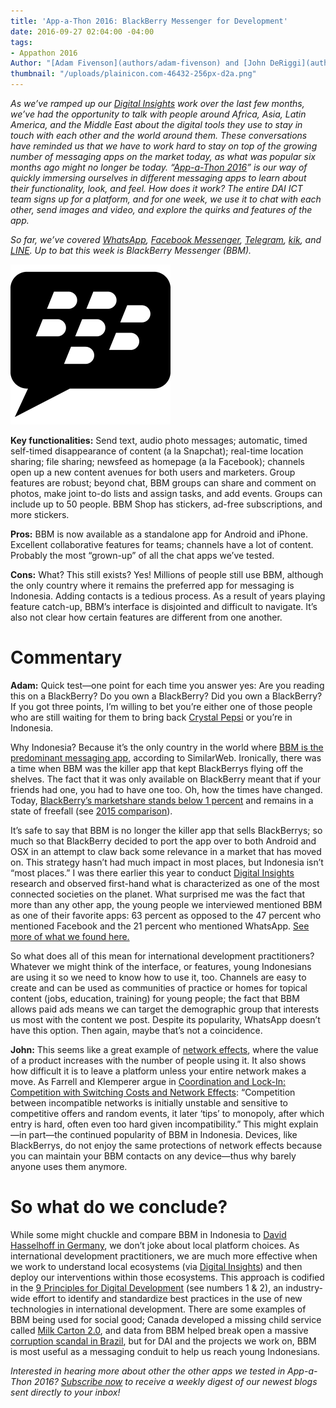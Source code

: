 ```yaml
---
title: 'App-a-Thon 2016: BlackBerry Messenger for Development'
date: 2016-09-27 02:04:00 -04:00
tags:
- Appathon 2016
Author: "[Adam Fivenson](authors/adam-fivenson) and [John DeRiggi](authors/john-deriggi)"
thumbnail: "/uploads/plainicon.com-46432-256px-d2a.png"
---
```


*As we’ve ramped up our [Digital Insights](http://dai-global-digital.com/tags/?tag=digital-insights) work over the last few months, we’ve had the opportunity to talk with people around Africa, Asia, Latin America, and  the Middle East about the digital tools they use to stay in touch with each other and the world around them. These conversations have reminded us that we have to work hard to stay on top of the growing number of messaging apps on the market today, as what was popular six months ago might no longer be today. “[App-a-Thon 2016](http://dai-global-digital.com/tags/?tag=appathon-2016)” is our way of quickly immersing ourselves in different messaging apps to learn about their functionality, look, and feel. How does it work? The entire DAI ICT team signs up for a platform, and for one week, we use it to chat with each other, send images and video, and explore the quirks and features of the app.*

*So far, we’ve covered [WhatsApp](http://dai-global-digital.com/whatsapp-appathon-2016.html), [Facebook Messenger](http://dai-global-digital.com/facebook-messenger.html), [Telegram](http://dai-global-digital.com/app-a-thon-2016-telegram-for-development.html), [kik](http://dai-global-digital.com/appathon-2016-kik-for-development.html), and [LINE](http://dai-global-digital.com/app-a-thon-2016-line-for-development.html). Up to bat this week is BlackBerry Messenger (BBM).*

<!--more-->

![plainicon.com-46432-256px-d2a.png](/uploads/plainicon.com-46432-256px-d2a.png)


**Key functionalities:** Send text, audio photo messages; automatic, timed self-timed disappearance of content (a la Snapchat); real-time location sharing; file sharing; newsfeed as homepage (a la Facebook); channels open up a new content avenues for both users and marketers. Group features are robust; beyond chat, BBM groups can share and comment on photos, make joint to-do lists and assign tasks, and add events. Groups can include up to 50 people. BBM Shop has stickers, ad-free subscriptions, and more stickers.

**Pros:** BBM is now available as a standalone app for Android and iPhone. Excellent collaborative features for teams; channels have a lot of content. Probably the most “grown-up” of all the chat apps we’ve tested.

**Cons:** What? This still exists? Yes! Millions of people still use BBM, although the only country where it remains the preferred app for messaging is Indonesia. Adding contacts is a tedious process. As a result of years playing feature catch-up, BBM’s interface is disjointed and difficult to navigate. It’s also not clear how certain features are different from one another.

# **Commentary**

**Adam:** Quick test—one point for each time you answer yes: Are you reading this on a BlackBerry? Do you own a BlackBerry? Did you own a BlackBerry? If you got three points, I’m willing to bet you’re either one of those people who are still waiting for them to bring back [Crystal Pepsi](https://www.youtube.com/watch?v=KPvyq_KmXhc) or you’re in Indonesia.

Why Indonesia? Because it’s the only country in the world where [BBM is the predominant messaging app](https://www.similarweb.com/blog/worldwide-messaging-apps), according to SimilarWeb. Ironically, there was a time when BBM was the killer app that kept BlackBerrys flying off the shelves. The fact that it was only available on BlackBerry meant that if your friends had one, you had to have one too. Oh, how the times have changed. Today, [BlackBerry’s marketshare stands below 1 percent](http://bgr.com/2016/05/23/smartphone-market-share-q1-2016/) and remains in a state of freefall (see [2015 comparison](http://bgr.com/2016/05/23/smartphone-market-share-q1-2016/)).

It’s safe to say that BBM is no longer the killer app that sells BlackBerrys; so much so that BlackBerry decided to port the app over to both Android and OSX in an attempt to claw back some relevance in a market that has moved on. This strategy hasn’t had much impact in most places, but Indonesia isn’t “most places.” I was there earlier this year to conduct [Digital Insights](http://dai-global-digital.com/where-whatsapp-is-just-another-bbm-clone-digital-insights-indonesia.html) research and observed first-hand what is characterized as one of the most connected societies on the planet. What surprised me was the fact that more than any other app, the young people we interviewed mentioned BBM as one of their favorite apps: 63 percent as opposed to the 47 percent who mentioned Facebook and the 21 percent who mentioned WhatsApp. [See more of what we found here.](http://dai-global-digital.com/where-whatsapp-is-just-another-bbm-clone-digital-insights-indonesia.html)

So what does all of this mean for international development practitioners? Whatever we might think of the interface, or features, young Indonesians are using it so we need to know how to use it, too. Channels are easy to create and can be used as communities of practice or homes for topical content (jobs, education, training) for young people; the fact that BBM allows paid ads means we can target the demographic group that interests us most with the content we post. Despite its popularity, WhatsApp doesn’t have this option. Then again, maybe that’s not a coincidence.

**John:** This seems like a great example of [network effects](https://en.wikipedia.org/wiki/Network_effect), where the value of a product increases with the number of people using it. It also shows how difficult it is to leave a platform unless your entire network makes a move. As Farrell and Klemperer argue in [Coordination and Lock-In: Competition with Switching Costs and Network Effects](http://www.sciencedirect.com/science/article/pii/S1573448X06030317): “Competition between incompatible networks is initially unstable and sensitive to competitive offers and random events, it later ‘tips’ to monopoly, after which entry is hard, often even too hard given incompatibility.” This might explain—in part—the continued popularity of BBM in Indonesia. Devices, like BlackBerrys, do not enjoy the same protections of network effects because you can maintain your BBM contacts on any device—thus why barely anyone uses them anymore.

# **So what do we conclude?**

While some might chuckle and compare BBM in Indonesia to [David Hasselhoff in Germany](https://www.buzzfeed.com/philippjahner/hoff-all-hoff-and-nothing-but-the-hoff?utm_term=.jvowWMnEG#.olg9vJ8xY), we don’t joke about local platform choices. As international development practitioners, we are much more effective when we work to understand local ecosystems (via [Digital Insights](http://dai-global-digital.com/tags/?tag=digital-insights)) and then deploy our interventions within those ecosystems. This approach is codified in the [9 Principles for Digital Development](http://digitalprinciples.org/) (see numbers 1 & 2), an industry-wide effort to identify and standardize best practices in the use of new technologies in international development. There are some examples of BBM being used for social good; Canada developed a missing child service called [Milk Carton 2.0](https://www.youtube.com/watch?v=b7C7pV423Zc), and data from BBM helped break open a massive [corruption scandal in Brazil](http://www.digitaltrends.com/mobile/bbm-helps-uncover-brazilian-corruption-scandal/), but for DAI and the projects we work on, BBM is most useful as a messaging conduit to help us reach young Indonesians.

*Interested in hearing more about other the other apps we tested in App-a-Thon 2016? [Subscribe now](https://confirmsubscription.com/h/r/066AFBA15492935C) to receive a weekly digest of our newest blogs sent directly to your inbox!*